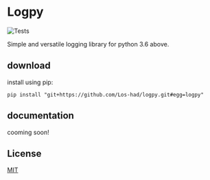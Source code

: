 
# Logpy

![Tests](https://github.com/Los-had/logpy/actions/workflows/linter.yml/badge.svg)

Simple and versatile logging library for python 3.6 above.

## download
install using pip:

```
pip install "git+https://github.com/Los-had/logpy.git#egg=logpy"
```

## documentation
cooming soon!

## License
[MIT](https://github.com/Los-had/logpy/LICENSE)
